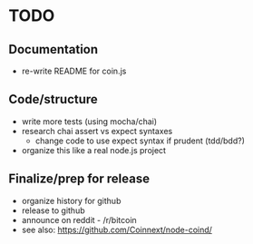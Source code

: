 # TODO

## Documentation

* re-write README for coin.js

## Code/structure

* write more tests (using mocha/chai)
* research chai assert vs expect syntaxes
  - change code to use expect syntax if prudent (tdd/bdd?)
* organize this like a real node.js project

## Finalize/prep for release

* organize history for github
* release to github
* announce on reddit - /r/bitcoin
* see also: https://github.com/Coinnext/node-coind/

